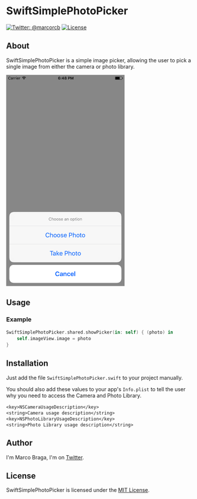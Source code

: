 # SwiftSimplePhotoPicker

[![Twitter: @marcorcb](https://img.shields.io/badge/contact-@marcorcb-blue.svg?style=flat)](https://twitter.com/marcorcb)
[![License](http://img.shields.io/badge/license-MIT-green.svg?style=flat)](https://github.com/lbrndnr/ImagePickerSheetController/blob/master/LICENSE)

## About
SwiftSimplePhotoPicker is a simple image picker, allowing the user to pick a single image from either the camera or photo library.


<img src="https://raw.githubusercontent.com/marcorcb/SwiftSimplePhotoPicker/master/SwiftSimplePhotoPickerExample/pickerOpened.png" width="320">

## Usage

### Example

```swift
SwiftSimplePhotoPicker.shared.showPicker(in: self) { (photo) in
    self.imageView.image = photo
}
```

## Installation

Just add the file `SwiftSimplePhotoPicker.swift` to your project manually.

You should also add these values to your app's `Info.plist` to tell the user why you need to access the Camera and Photo Library.
```
<key>NSCameraUsageDescription</key>
<string>Camera usage description</string>
<key>NSPhotoLibraryUsageDescription</key>
<string>Photo Library usage description</string>
```

## Author
I'm Marco Braga, I'm on [Twitter](https://twitter.com/marcorcb).

## License
SwiftSimplePhotoPicker is licensed under the [MIT License](http://opensource.org/licenses/mit-license.php).
